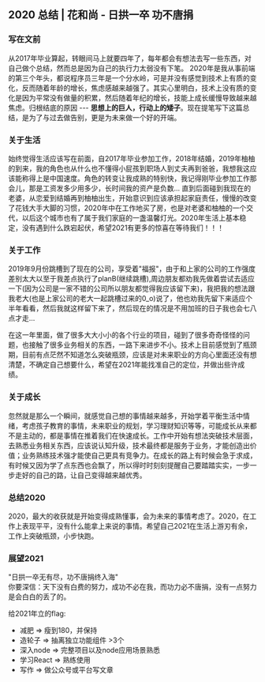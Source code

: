 ## 2020 总结 | 花和尚 - 日拱一卒 功不唐捐

### 写在文前

从2017年毕业算起，转眼间马上就要四年了，每年都会有想法去写一些东西，对自己做个总结，然而总是因为自己的执行力太弱没有下笔。
2020年是我从事前端的第三个年头，都说程序员三年是一个分水岭，可是并没有感觉到技术上有质的变化，反而随着年龄的增长，焦虑感越来越强了。其实心里明白，技术上没有质的变化是因为平常没有做量的积累，然后随着年纪的增长，技能上成长缓慢导致越来越焦虑。归根结底的原因 --- **思想上的巨人，行动上的矮子**。现在提笔写下这篇总结，是为了与过去做告别，更是为未来做一个好的开端。

### 关于生活

始终觉得生活应该写在前面，自2017年毕业参加工作，2018年结婚，2019年柚柚的到来，我的角色也从什么也不懂得小屁孩到职场人到丈夫再到爸爸，我想我这应该能称得上是中国速度。角色的转变让我成熟的特别快，我记得刚毕业参加工作那会儿，那是工资发多少用多少，长时间我的资产是负数... 直到后面碰到我现在的老婆，从恋爱到结婚再到柚柚出生，开始意识到应该承担起家庭责任，慢慢的改变了花钱大手大脚的习惯，2020年中在工作地买了房，也是对老婆和柚柚的一个交代，以后这个城市也有了属于我们家庭的一盏温馨灯光。2020年生活上基本稳定，没有遇到什么跌宕起伏，希望2021有更多的惊喜在等待我们！！！
### 关于工作

2019年9月份跳槽到了现在的公司，享受着"福报"，由于和上家的公司的工作强度差别太大以至于我差点执行了planB(继续跳槽),周边朋友都劝我先做着尝试去适应一下(因为公司是一家不错的公司所以朋友都觉得我应该留下来)，我把我的想法跟我老大(也是上家公司的老大一起跳槽过来的0_o)说了，他也劝我先留下来适应个半年看看，然后我就这样留下来了，然后现在的情况是不用加班的日子我也会七八点才走...

在这一年里面，做了很多大大小小的各个行业的项目，碰到了很多奇奇怪怪的问题，也接触了很多业务相关的东西，一路下来进步不小。技术上目前感觉到了瓶颈期，目前有点茫然不知道怎么突破瓶颈，应该是对未来职业的方向心里面还没有想清楚，不确定自己想要什么，希望在2021年能找准自己的定位，并做出些许成绩。

### 关于成长

忽然就是那么一个瞬间，就感觉自己想的事情越来越多，开始学着平衡生活中情绪，考虑孩子教育的事情，未来职业的规划，学习理财知识等等，可能成长从来都不是主动的，都是事情在推着我们在快速成长。工作中开始有想法突破技术层面，去熟悉业务相关东西，应该说认知升级，技术最终都是服务于业务，才能创造出价值；业务熟练技术强才能使自己更具有竞争力。在成长的路上有时候会急于求成，有时候又因为学了点东西也会飘了，所以得时时刻刻提醒自己要踏踏实实，一步一步走好的自己的路，让自己变得越来越优秀。

### 总结2020

2020，最大的收获就是开始变得成熟懂事，会为未来的事情考虑了。2020，在工作上表现平平，没有什么能拿上来说的事情。希望自己2021在生活上游刃有余，工作上突破瓶颈，小步快跑。

### 展望2021

"日拱一卒无有尽，功不唐捐终入海"  
你要深信：天下没有白费的努力，成功不必在我，而功力必不唐捐，没有一点努力是会白白的丢了的。

给2021年立的flag:

- 减肥 => 瘦到180，并保持
- 造轮子 => 抽离独立功能组件 >3个
- 深入node => 完整项目以及node应用场景熟悉
- 学习React => 熟练使用
- 写作 => 做公众号或平台写文章
